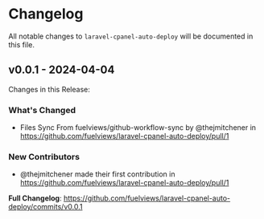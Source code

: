 # Changelog

All notable changes to `laravel-cpanel-auto-deploy` will be documented in this file.

## v0.0.1 - 2024-04-04

Changes in this Release:

### What's Changed

* Files Sync From fuelviews/github-workflow-sync by @thejmitchener in https://github.com/fuelviews/laravel-cpanel-auto-deploy/pull/1

### New Contributors

* @thejmitchener made their first contribution in https://github.com/fuelviews/laravel-cpanel-auto-deploy/pull/1

**Full Changelog**: https://github.com/fuelviews/laravel-cpanel-auto-deploy/commits/v0.0.1
